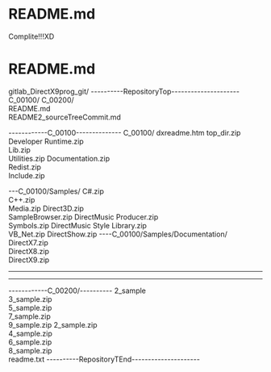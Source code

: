  # README.md
 Complite!!!XD


  # README.md

gitlab_DirectX9prog_git/
----------RepositoryTop---------------------
C_00100/
C_00200/					
README.md	
README2_sourceTreeCommit.md

------------C_00100--------------
C_00100/
dxreadme.htm
top_dir.zip
Developer Runtime.zip	
Lib.zip			
Utilities.zip
Documentation.zip	
Redist.zip		
Include.zip			

---C_00100/Samples/
C#.zip				
C++.zip				
Media.zip
Direct3D.zip			
SampleBrowser.zip
DirectMusic Producer.zip	
Symbols.zip
DirectMusic Style Library.zip	
VB_Net.zip
DirectShow.zip
----C_00100/Samples/Documentation/
DirectX7.zip	
DirectX8.zip	
DirectX9.zip

-------------------------------
-------------------------------
------------C_00200/----------
2_sample	
3_sample.zip	
5_sample.zip	
7_sample.zip	
9_sample.zip
2_sample.zip	
4_sample.zip	
6_sample.zip	
8_sample.zip	
readme.txt
----------RepositoryTEnd---------------------

